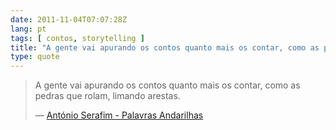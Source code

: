```yaml
---
date: 2011-11-04T07:07:28Z
lang: pt
tags: [ contos, storytelling ]
title: "A gente vai apurando os contos quanto mais os contar, como as pedras"
type: quote
---
```


> A gente vai apurando os contos quanto mais os contar, como as pedras que rolam, limando arestas.
>
> — [António Serafim - Palavras Andarilhas](http://videos.sapo.mz/e0kZMH2q8d2NF80FzlGM)

